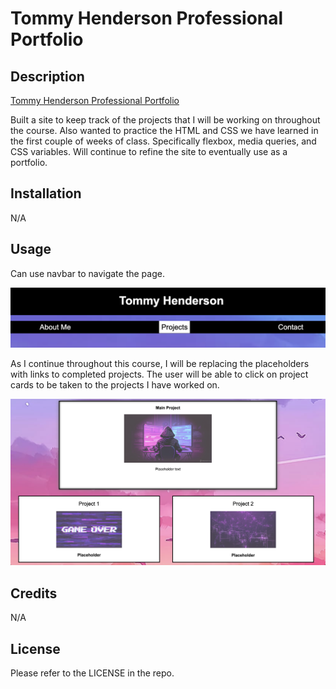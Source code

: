# Tommy Henderson Professional Portfolio

## Description

[Tommy Henderson Professional Portfolio](https://tommy-henderson.github.io/Professional-Portfolio/)

Built a site to keep track of the projects that I will be working on throughout the course. Also wanted to practice the HTML and CSS we have learned in the first couple of weeks of class. Specifically flexbox, media queries, and CSS variables. Will continue to refine the site to eventually use as a portfolio. 

## Installation

N/A

## Usage

Can use navbar to navigate the page. 

![navbar projects selected](assets/images/navbar.png)

As I continue throughout this course, I will be replacing the placeholders with links to completed projects. The user will be able to click on project cards to be taken to the projects I have worked on.

![project cards](assets/images/Projects.png)

## Credits

N/A

## License

Please refer to the LICENSE in the repo.

